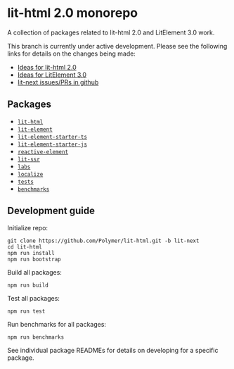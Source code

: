 # lit-html 2.0 monorepo

A collection of packages related to lit-html 2.0 and LitElement 3.0 work.

This branch is currently under active development. Please see the
following links for details on the changes being made:

- [Ideas for lit-html 2.0](https://github.com/Polymer/lit-html/issues/1182)
- [Ideas for LitElement 3.0](https://github.com/Polymer/lit-element/issues/1077)
- [lit-next issues/PRs in github](https://github.com/Polymer/lit-html/issues?q=is%3Aissue+label%3Alit-next+)

## Packages

- [`lit-html`](./packages/lit-html)
- [`lit-element`](./packages/lit-element)
- [`lit-element-starter-ts`](./packages/lit-element-starter-ts)
- [`lit-element-starter-js`](./packages/lit-element-starter-js)
- [`reactive-element`](./packages/reactive-element)
- [`lit-ssr`](./packages/lit-ssr)
- [`labs`](./packages/labs)
- [`localize`](./packages/localize)
- [`tests`](./packages/tests)
- [`benchmarks`](./packages/benchmarks)

## Development guide

Initialize repo:

```
git clone https://github.com/Polymer/lit-html.git -b lit-next
cd lit-html
npm run install
npm run bootstrap
```

Build all packages:

```
npm run build
```

Test all packages:

```
npm run test
```

Run benchmarks for all packages:

```
npm run benchmarks
```

See individual package READMEs for details on developing for a specific package.
